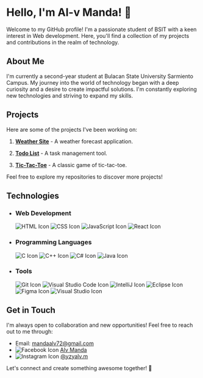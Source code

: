 # Hello, I'm Al-v Manda! 👋

Welcome to my GitHub profile! I'm a passionate student of BSIT with a keen interest in Web development. Here, you'll find a collection of my projects and contributions in the realm of technology.

## About Me

I'm currently a second-year student at Bulacan State University Sarmiento Campus. My journey into the world of technology began with a deep curiosity and a desire to create impactful solutions. I'm constantly exploring new technologies and striving to expand my skills.

## Projects

Here are some of the projects I've been working on:

1. **[Weather Site](https://weather-site-e5tqtov9o-kaizoukus-projects.vercel.app/)** - A weather forecast application.
   

2. **[Todo List](https://kaizouku14.github.io/Todo-List/)** - A task management tool.
  

3. **[Tic-Tac-Toe](https://kaizouku14.github.io/Tic-Tac-Toe/)** - A classic game of tic-tac-toe.
   

Feel free to explore my repositories to discover more projects!

## Technologies

- ### Web Development
  ![HTML Icon](https://img.icons8.com/color/48/000000/html-5.png) 
  ![CSS Icon](https://img.icons8.com/color/48/000000/css3.png) 
  ![JavaScript Icon](https://img.icons8.com/color/48/000000/javascript.png) 
  ![React Icon](https://img.icons8.com/color/48/000000/react-native.png) 

- ### Programming Languages
  ![C Icon](https://img.icons8.com/color/48/000000/c-programming.png)
  ![C++ Icon](https://img.icons8.com/color/48/000000/c-plus-plus-logo.png)
  ![C# Icon](https://img.icons8.com/color/48/000000/c-sharp-logo.png)
  ![Java Icon](https://img.icons8.com/color/48/000000/java-coffee-cup-logo.png)

- ### Tools
  ![Git Icon](https://img.icons8.com/color/48/000000/git.png) 
  ![Visual Studio Code Icon](https://img.icons8.com/color/48/000000/visual-studio-code-2019.png)
  ![IntelliJ Icon](https://img.icons8.com/color/48/000000/intellij-idea.png)
  ![Eclipse Icon](https://img.icons8.com/officel/48/000000/java-eclipse.png) 
  ![Figma Icon](https://img.icons8.com/color/48/000000/figma--v1.png) 
  ![Visual Studio Icon](https://img.icons8.com/color/48/000000/visual-studio.png)

## Get in Touch

I'm always open to collaboration and new opportunities! Feel free to reach out to me through:

- Email: mandaalv72@gmail.com
- ![Facebook Icon](https://img.icons8.com/color/48/000000/facebook-new.png) [Alv Manda](https://www.facebook.com/alv.manda.3)
- ![Instagram Icon](https://img.icons8.com/fluent/48/000000/instagram-new.png) [@yzyalv.m](https://www.instagram.com/zyalv.m/)
  
Let's connect and create something awesome together! 🚀
